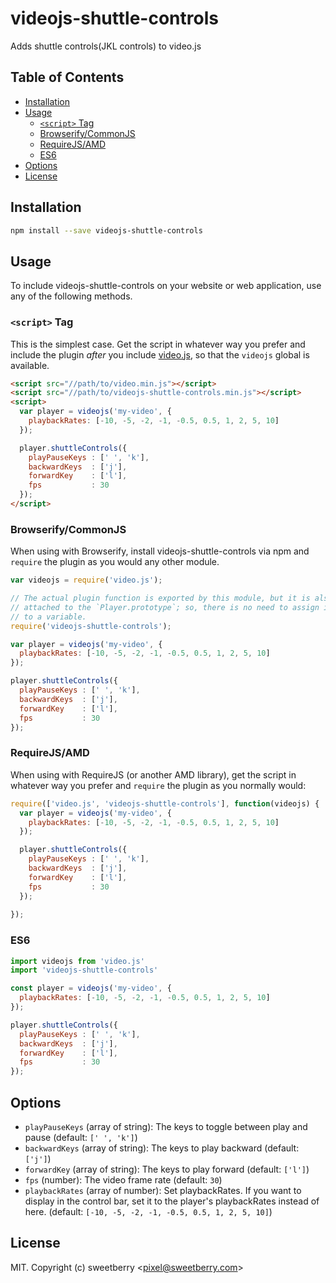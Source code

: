 # videojs-shuttle-controls

Adds shuttle controls(JKL controls) to video.js

## Table of Contents

<!-- START doctoc generated TOC please keep comment here to allow auto update -->
<!-- DON'T EDIT THIS SECTION, INSTEAD RE-RUN doctoc TO UPDATE -->


- [Installation](#installation)
- [Usage](#usage)
  - [`<script>` Tag](#script-tag)
  - [Browserify/CommonJS](#browserifycommonjs)
  - [RequireJS/AMD](#requirejsamd)
  - [ES6](#es6)
- [Options](#options)
- [License](#license)

<!-- END doctoc generated TOC please keep comment here to allow auto update -->
## Installation

```sh
npm install --save videojs-shuttle-controls
```

## Usage

To include videojs-shuttle-controls on your website or web application, use any of the following methods.

### `<script>` Tag

This is the simplest case. Get the script in whatever way you prefer and include the plugin _after_ you include [video.js][videojs], so that the `videojs` global is available.

```html
<script src="//path/to/video.min.js"></script>
<script src="//path/to/videojs-shuttle-controls.min.js"></script>
<script>
  var player = videojs('my-video', {
    playbackRates: [-10, -5, -2, -1, -0.5, 0.5, 1, 2, 5, 10]
  });

  player.shuttleControls({
    playPauseKeys : [' ', 'k'],
    backwardKeys  : ['j'],
    forwardKey    : ['l'],
    fps           : 30
  });
</script>
```

### Browserify/CommonJS

When using with Browserify, install videojs-shuttle-controls via npm and `require` the plugin as you would any other module.

```js
var videojs = require('video.js');

// The actual plugin function is exported by this module, but it is also
// attached to the `Player.prototype`; so, there is no need to assign it
// to a variable.
require('videojs-shuttle-controls');

var player = videojs('my-video', {
  playbackRates: [-10, -5, -2, -1, -0.5, 0.5, 1, 2, 5, 10]
});

player.shuttleControls({
  playPauseKeys : [' ', 'k'],
  backwardKeys  : ['j'],
  forwardKey    : ['l'],
  fps           : 30
});
```

### RequireJS/AMD

When using with RequireJS (or another AMD library), get the script in whatever way you prefer and `require` the plugin as you normally would:

```js
require(['video.js', 'videojs-shuttle-controls'], function(videojs) {
  var player = videojs('my-video', {
    playbackRates: [-10, -5, -2, -1, -0.5, 0.5, 1, 2, 5, 10]
  });

  player.shuttleControls({
    playPauseKeys : [' ', 'k'],
    backwardKeys  : ['j'],
    forwardKey    : ['l'],
    fps           : 30
  });
  
});
```

### ES6
```js
import videojs from 'video.js'
import 'videojs-shuttle-controls'

const player = videojs('my-video', {
  playbackRates: [-10, -5, -2, -1, -0.5, 0.5, 1, 2, 5, 10]
});

player.shuttleControls({
  playPauseKeys : [' ', 'k'],
  backwardKeys  : ['j'],
  forwardKey    : ['l'],
  fps           : 30
});
```


## Options

- `playPauseKeys` (array of string): The keys to toggle between play and pause (default: `[' ', 'k']`)
- `backwardKeys` (array of string): The keys to play backward (default: `['j']`)
- `forwardKey` (array of string): The keys to play forward (default: `['l']`)
- `fps` (number): The video frame rate (default: `30`)
- `playbackRates` (array of number): Set playbackRates. If you want to display in the control bar, set it to the player's playbackRates instead of here. (default: `[-10, -5, -2, -1, -0.5, 0.5, 1, 2, 5, 10]`) 




## License

MIT. Copyright (c) sweetberry &lt;pixel@sweetberry.com&gt;


[videojs]: http://videojs.com/


